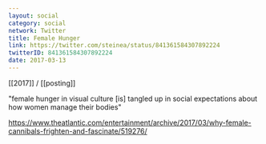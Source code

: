 ```yaml
---
layout: social
category: social
network: Twitter
title: Female Hunger
link: https://twitter.com/steinea/status/841361584307892224
twitterID: 841361584307892224
date: 2017-03-13
---
```


[[2017]] / [[posting]]

"female hunger in visual culture [is] tangled up in social expectations about how women manage their bodies"

<https://www.theatlantic.com/entertainment/archive/2017/03/why-female-cannibals-frighten-and-fascinate/519276/>
